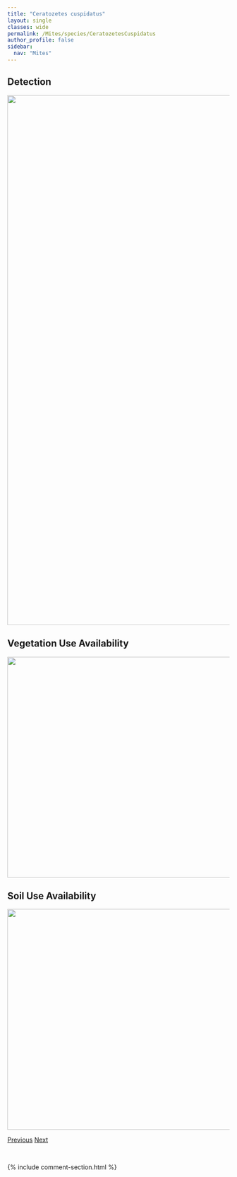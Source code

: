 ```yaml
---
title: "Ceratozetes cuspidatus"
layout: single
classes: wide
permalink: /Mites/species/CeratozetesCuspidatus
author_profile: false
sidebar:
  nav: "Mites"
---
```


<h2>Detection</h2>

<a href="https://drive.google.com/uc?export=view&id=1gA4Lks8jgzQBhuwpd5fprJHCanzmaHkg">
<img src="https://drive.google.com/uc?export=view&id=1gA4Lks8jgzQBhuwpd5fprJHCanzmaHkg" height = "1200" width = "800">
</a>


<h2>Vegetation Use Availability</h2>

<a href="https://drive.google.com/uc?export=view&id=19c75egiRFv8nScuq11X5tLJjyyChg7am">
<img src="https://drive.google.com/uc?export=view&id=19c75egiRFv8nScuq11X5tLJjyyChg7am" height = "500" width = "1000">
</a>


<h2>Soil Use Availability</h2>

<a href="https://drive.google.com/uc?export=view&id=1F7BMnSrP36m1WdYnenXePRnqoHNX86Az">
<img src="https://drive.google.com/uc?export=view&id=1F7BMnSrP36m1WdYnenXePRnqoHNX86Az" height = "500" width = "1000">
</a>


<a href="/DevelopmentWebsite/Mites/species/CeratoppiaQuadridentataArctica" class="pagination--pager" title="Ceratoppia quadridentata arctica">Previous</a> <a href="/DevelopmentWebsite/Mites/species/CeratozetesEnodis" class="pagination--pager" title="Ceratozetes enodis">Next</a>

<p>&nbsp;</p>

{% include comment-section.html %}

